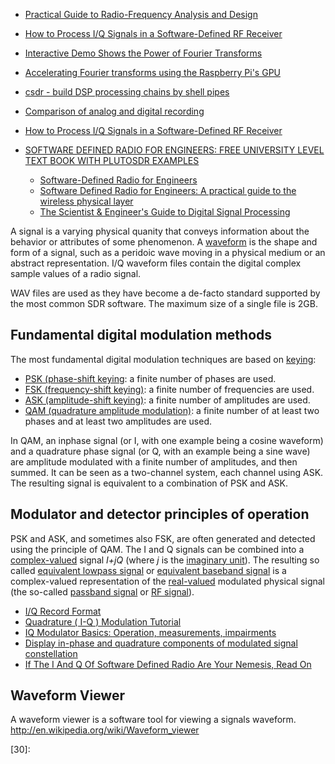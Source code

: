 
* [Practical Guide to Radio-Frequency Analysis and Design](https://www.allaboutcircuits.com/textbook/radio-frequency-analysis-design/)

* [How to Process I/Q Signals in a Software-Defined RF Receiver](https://www.allaboutcircuits.com/technical-articles/how-to-process-iq-signals-software-defined-rf-receiver-dsp-digital-signal/)

* [Interactive Demo Shows the Power of Fourier Transforms](https://hackaday-com.go-vip.co/2019/04/10/interactive-demo-shows-the-power-of-fourier-transforms/)
* [Accelerating Fourier transforms using the Raspberry Pi's GPU](http://www.raspberrypi.org/archives/5934)
* [csdr - build DSP processing chains by shell pipes](https://github.com/simonyiszk/csdr)
* [Comparison of analog and digital recording](https://en.wikipedia.org/wiki/Comparison_of_analog_and_digital_recording)
* [How to Process I/Q Signals in a Software-Defined RF Receiver](https://www.allaboutcircuits.com/technical-articles/how-to-process-iq-signals-software-defined-rf-receiver-dsp-digital-signal/)

* [SOFTWARE DEFINED RADIO FOR ENGINEERS: FREE UNIVERSITY LEVEL TEXT BOOK WITH PLUTOSDR EXAMPLES](https://www.rtl-sdr.com/software-defined-radio-for-engineers-free-university-level-text-book-with-plutosdr-examples/)
    * [Software-Defined Radio for Engineers](http://www.analog.com/en/education/education-library/software-defined-radio-for-engineers.html)
    * [Software Defined Radio for Engineers: A practical guide to the wireless physical layer](https://sdrforengineers.github.io)
    * [The Scientist & Engineer's Guide to Digital Signal Processing](http://www.analog.com/en/education/education-library/scientist_engineers_guide.html)


A signal is a varying physical quanity that conveys information about the behavior or attributes of some phenomenon.
A [waveform][16] is the shape and form of a signal,
such as a peridoic wave moving in a physical medium or an abstract representation.
I/Q waveform files contain the digital complex sample values of a radio signal.

WAV files are used as they have become a de-facto standard supported by the most common SDR software. The maximum size of a single file is 2GB.

## Fundamental digital modulation methods
The most fundamental digital modulation techniques are based on [keying][01]:

* [PSK (phase-shift keying][02]: a finite number of phases are used.
* [FSK (frequency-shift keying)][03]: a finite number of frequencies are used.
* [ASK (amplitude-shift keying)][04]: a finite number of amplitudes are used.
* [QAM (quadrature amplitude modulation)][05]: a finite number of at least two phases and at least two amplitudes are used.

In QAM, an inphase signal (or I, with one example being a cosine waveform) and a quadrature phase signal (or Q, with an example being a sine wave) are amplitude modulated with a finite number of amplitudes, and then summed. It can be seen as a two-channel system, each channel using ASK. The resulting signal is equivalent to a combination of PSK and ASK.

## Modulator and detector principles of operation
PSK and ASK, and sometimes also FSK, are often generated and detected using the principle of QAM.
The I and Q signals can be combined into a [complex-valued][06] signal _I+jQ_ (where _j_ is the [imaginary unit][07]).
The resulting so called [equivalent lowpass signal][08] or [equivalent baseband signal][09]
is a complex-valued representation of the [real-valued][10] modulated physical signal
(the so-called [passband signal][11] or [RF signal][12]).

* [I/Q Record Format][13]
* [Quadrature ( I-Q ) Modulation Tutorial][14]
* [IQ Modulator Basics: Operation, measurements, impairments](https://www.youtube.com/watch?v=RHFZUqUM8DY&feature=em-subs_digest)
* [Display in-phase and quadrature components of modulated signal constellation][15]
* [If The I And Q Of Software Defined Radio Are Your Nemesis, Read On][17]

## Waveform Viewer
A waveform viewer is a software tool for viewing a signals waveform.
http://en.wikipedia.org/wiki/Waveform_viewer



[01]:http://en.wikipedia.org/wiki/Keying_(telecommunications)
[02]:http://en.wikipedia.org/wiki/Phase-shift_keying
[03]:http://en.wikipedia.org/wiki/Frequency-shift_keying
[04]:http://en.wikipedia.org/wiki/Amplitude-shift_keying
[05]:http://en.wikipedia.org/wiki/Quadrature_amplitude_modulation
[06]:http://en.wikipedia.org/wiki/Complex-valued
[07]:http://en.wikipedia.org/wiki/Imaginary_unit
[08]:http://en.wikipedia.org/wiki/Equivalent_lowpass_signal
[09]:http://en.wikipedia.org/wiki/Equivalent_baseband_signal
[10]:http://en.wikipedia.org/wiki/Real-valued
[11]:http://en.wikipedia.org/wiki/Passband_signal
[12]:http://en.wikipedia.org/wiki/RF_signal
[13]:http://signals-analysis.blogspot.com/2009/11/new-article-iq-format-sa-and-iq-records.html
[14]:http://www.fourier-series.com/IQMod/
[15]:http://www.mathworks.com/help/comm/ref/discretetimescatterplotscope.html
[16]:http://en.wikipedia.org/wiki/Waveform
[17]:http://hackaday.com/2017/05/16/if-the-i-and-q-of-software-defined-radio-are-your-nemesis-read-on/
[18]:
[19]:
[20]:
[21]:
[22]:
[23]:
[24]:
[25]:
[26]:
[27]:
[28]:
[29]:
[30]:
